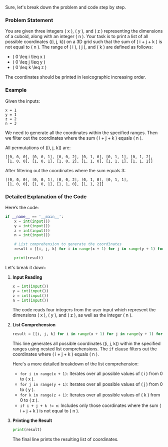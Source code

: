 Sure, let's break down the problem and code step by step.

### Problem Statement
You are given three integers \( x \), \( y \), and \( z \) representing the dimensions of a cuboid, along with an integer \( n \). Your task is to print a list of all possible coordinates \((i, j, k)\) on a 3D grid such that the sum of \( i + j + k \) is not equal to \( n \). The range of \( i \), \( j \), and \( k \) are defined as follows:
- \( 0 \leq i \leq x \)
- \( 0 \leq j \leq y \)
- \( 0 \leq k \leq z \)

The coordinates should be printed in lexicographic increasing order.

### Example
Given the inputs:
```
x = 1
y = 1
z = 2
n = 3
```

We need to generate all the coordinates within the specified ranges. Then we filter out the coordinates where the sum \( i + j + k \) equals \( n \).

All permutations of \([i, j, k]\) are:
```
[[0, 0, 0], [0, 0, 1], [0, 0, 2], [0, 1, 0], [0, 1, 1], [0, 1, 2], 
 [1, 0, 0], [1, 0, 1], [1, 0, 2], [1, 1, 0], [1, 1, 1], [1, 1, 2]]
```

After filtering out the coordinates where the sum equals 3:
```
[[0, 0, 0], [0, 0, 1], [0, 0, 2], [0, 1, 0], [0, 1, 1], 
 [1, 0, 0], [1, 0, 1], [1, 1, 0], [1, 1, 2]]
```

### Detailed Explanation of the Code
Here’s the code:
```python
if __name__ == '__main__':
    x = int(input())
    y = int(input())
    z = int(input())
    n = int(input())

    # List comprehension to generate the coordinates
    result = [[i, j, k] for i in range(x + 1) for j in range(y + 1) for k in range(z + 1) if i + j + k != n]

    print(result)
```

Let's break it down:

1. **Input Reading**
    ```python
    x = int(input())
    y = int(input())
    z = int(input())
    n = int(input())
    ```
    The code reads four integers from the user input which represent the dimensions \( x \), \( y \), and \( z \), as well as the integer \( n \).

2. **List Comprehension**
    ```python
    result = [[i, j, k] for i in range(x + 1) for j in range(y + 1) for k in range(z + 1) if i + j + k != n]
    ```
    This line generates all possible coordinates \((i, j, k)\) within the specified ranges using nested list comprehensions. The `if` clause filters out the coordinates where \( i + j + k \) equals \( n \).

    Here's a more detailed breakdown of the list comprehension:
    - `for i in range(x + 1)`: Iterates over all possible values of \( i \) from 0 to \( x \).
    - `for j in range(y + 1)`: Iterates over all possible values of \( j \) from 0 to \( y \).
    - `for k in range(z + 1)`: Iterates over all possible values of \( k \) from 0 to \( z \).
    - `if i + j + k != n`: Includes only those coordinates where the sum \( i + j + k \) is not equal to \( n \).

3. **Printing the Result**
    ```python
    print(result)
    ```
    The final line prints the resulting list of coordinates.

